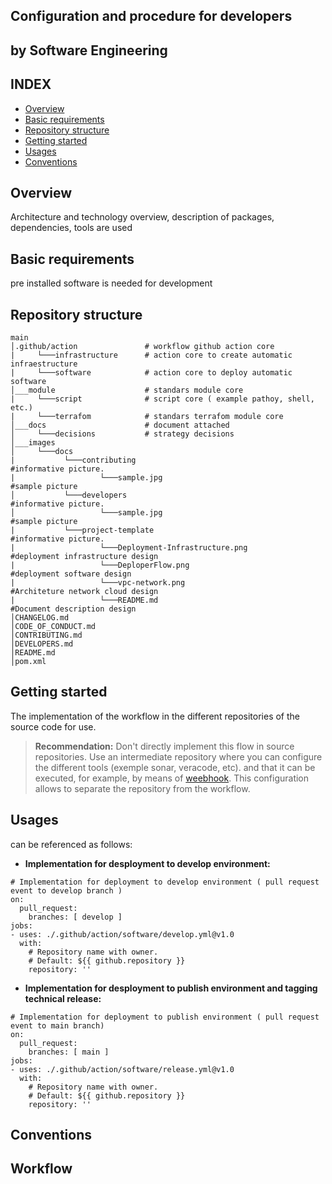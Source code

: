 ## Configuration and procedure for developers
## by Software Engineering

INDEX
---
- [Overview](#Overview)
- [Basic requirements](#Basic-requirements)
- [Repository structure](#Repository-structure)
- [Getting started](#Getting-started)
- [Usages](#Usages)
- [Conventions](#Conventions)

## Overview

Architecture and technology overview, description of packages, dependencies, tools are used

## Basic requirements

pre installed software is needed for development

## Repository structure
````
main
│.github/action               # workflow github action core
|     └───infrastructure      # action core to create automatic infraestructure
|     └───software            # action core to deploy automatic software
│___module                    # standars module core
|     └───script              # script core ( example pathoy, shell, etc.)
|     └───terrafom            # standars terrafom module core
│___docs                      # document attached
│     └───decisions           # strategy decisions 
│___images
│     └───docs
|           └───contributing                                         #informative picture.
|                   └───sample.jpg                                   #sample picture
│           └───developers                                           #informative picture.
│                   └───sample.jpg                                   #sample picture
|           └───project-template                                     #informative picture.
|                   └───Deployment-Infrastructure.png                #deployment infrastructure design
|                   └───DeploperFlow.png                             #deployment software design
|                   └───vpc-network.png                              #Architeture network cloud design
|                   └───README.md                                    #Document description design
│CHANGELOG.md
│CODE_OF_CONDUCT.md
│CONTRIBUTING.md
│DEVELOPERS.md
│README.md
│pom.xml
````
## Getting started

The implementation of the workflow in the different repositories of the source code for use. 
> **Recommendation:** Don't directly implement this flow in source repositories. Use an intermediate repository where you can configure the different tools (exemple sonar, veracode, etc). and that it can be executed, for example, by means of [weebhook](https://docs.github.com/en/github-ae@latest/developers/webhooks-and-events/webhooks/about-webhooks). This configuration allows to separate the repository from the workflow.

## Usages
can be referenced as follows:

- **Implementation for desployment to develop environment:**
````
# Implementation for deployment to develop environment ( pull request event to develop branch )
on:
  pull_request:
    branches: [ develop ]
jobs:
- uses: ./.github/action/software/develop.yml@v1.0
  with:
    # Repository name with owner.
    # Default: ${{ github.repository }}
    repository: ''
````
- **Implementation for desployment to publish environment and tagging technical release:**
````
# Implementation for deployment to publish environment ( pull request event to main branch)
on:
  pull_request:
    branches: [ main ]
jobs:
- uses: ./.github/action/software/release.yml@v1.0
  with:
    # Repository name with owner.
    # Default: ${{ github.repository }}
    repository: ''
````

## Conventions

## Workflow

